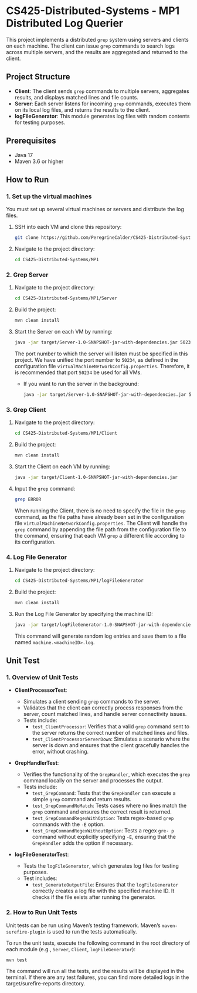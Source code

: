 # CS425-Distributed-Systems - MP1 Distributed Log Querier

This project implements a distributed `grep` system using servers and clients on each machine. The client can issue `grep` commands to search logs across multiple servers, and the results are aggregated and returned to the client.

## Project Structure

- **Client**: The client sends `grep` commands to multiple servers, aggregates results, and displays matched lines and file counts.
- **Server**: Each server listens for incoming `grep` commands, executes them on its local log files, and returns the results to the client.
- **logFileGenerator**: This module generates log files with random contents for testing purposes.

## Prerequisites

- Java 17
- Maven 3.6 or higher

## How to Run

### 1. Set up the virtual machines

You must set up several virtual machines or servers and distribute the log files.

1. SSH into each VM and clone this repository:
    ```bash
    git clone https://github.com/PeregrineCalder/CS425-Distributed-Systems.git
   ```
2. Navigate to the project directory:
    ```bash
    cd CS425-Distributed-Systems/MP1
   ```
### 2. Grep Server

1. Navigate to the project directory:
    ```bash
    cd CS425-Distributed-Systems/MP1/Server
   ```

2. Build the project:
    ```bash
    mvn clean install
   ```

3. Start the Server on each VM by running:
   
   ```bash
   java -jar target/Server-1.0-SNAPSHOT-jar-with-dependencies.jar 50234
   ```

   The port number to which the server will listen must be specified in this project.
   We have unified the port number to `50234`,
   as defined in the configuration file `virtualMachineNetworkConfig.properties`.
   Therefore, it is recommended that port `50234` be used for all VMs.

   
   
   - If you want to run the server in the background:
   
      ```bash
      java -jar target/Server-1.0-SNAPSHOT-jar-with-dependencies.jar 50234 & 
      ```

### 3. Grep Client

1. Navigate to the project directory:
    ```bash
    cd CS425-Distributed-Systems/MP1/Client
   ```

2. Build the project:
    ```bash
    mvn clean install
   ```

3. Start the Client on each VM by running:
   ```bash
   java -jar target/Client-1.0-SNAPSHOT-jar-with-dependencies.jar
   ```

4. Input the `grep` command:
   ```bash
   grep ERROR
   ```
   When running the Client, there is no need to specify the file in the `grep` command, 
   as the file paths have already been set in the configuration file `virtualMachineNetworkConfig.properties`. 
   The Client will handle the `grep` command by appending the file path from the configuration file to the command, 
   ensuring that each VM `grep` a different file according to its configuration.

### 4. Log File Generator

1. Navigate to the project directory:
    ```bash
    cd CS425-Distributed-Systems/MP1/logFileGenerator
    ```

2. Build the project:
    ```bash
    mvn clean install
    ```

3. Run the Log File Generator by specifying the machine ID:
    ```bash
    java -jar target/logFileGenerator-1.0-SNAPSHOT-jar-with-dependencies.jar 1
    ```
   This command will generate random log entries and save them to a file named `machine.<machineID>.log`.

## Unit Test

### 1. Overview of Unit Tests

- **ClientProcessorTest**:
   - Simulates a client sending `grep` commands to the server.
   - Validates that the client can correctly process responses from the server, count matched lines, and handle server connectivity issues.
   - Tests include:
      - `test_ClientProcessor`: Verifies that a valid `grep` command sent to the server returns the correct number of matched lines and files.
      - `test_ClientProcessorServerDown`: Simulates a scenario where the server is down and ensures that the client gracefully handles the error, without crashing.

- **GrepHandlerTest**: 
   - Verifies the functionality of the `GrepHandler`, which executes the `grep` command locally on the server and processes the output.
   - Tests include:
      - `test_GrepCommand`: Tests that the `GrepHandler` can execute a simple `grep` command and return results.
      - `test_GrepCommandNoMatch`: Tests cases where no lines match the `grep` command and ensures the correct result is returned.
      - `test_GrepCommandRegexWithOption`: Tests regex-based `grep` commands with the `-E` option.
      - `test_GrepCommandRegexWithoutOption`: Tests a regex `gre- p` command without explicitly specifying `-E`, ensuring that the `GrepHandler` adds the option if necessary.

- **logFileGeneratorTest**:
  - Tests the `logFileGenerator`, which generates log files for testing purposes.
  - Test includes:
      - `test_GenerateOutputFile`: Ensures that the `logFileGenerator` correctly creates a log file with the specified machine ID. It checks if the file exists after running the generator.


### 2. How to Run Unit Tests

Unit tests can be run using Maven’s testing framework. Maven’s `maven-surefire-plugin` is used to run the tests automatically.

To run the unit tests, execute the following command in the root directory of each module (e.g., `Server`, `Client`, `logFileGenerator`):

```bash
mvn test
```
The command will run all the tests, and the results will be displayed in the terminal. If there are any test failures, you can find more detailed logs in the target/surefire-reports directory.